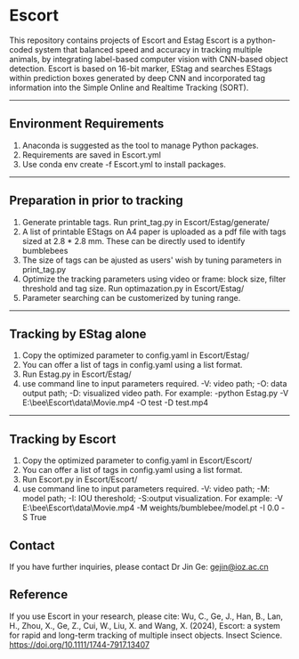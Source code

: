 # Escort

This repository contains projects of Escort and Estag
Escort is a python-coded system that balanced speed and accuracy in tracking multiple animals, by integrating label-based computer vision with CNN-based object detection. Escort is based on 16-bit marker, EStag and searches EStags within prediction boxes generated by deep CNN and incorporated tag information into the Simple Online and Realtime Tracking (SORT).

-------------------------------------------
## Environment Requirements
1. Anaconda is suggested as the tool to manage Python packages.
2. Requirements are saved in Escort.yml
3. Use conda env create -f Escort.yml to install packages.
-------------------------------------------
## Preparation in prior to tracking
1. Generate printable tags. Run print_tag.py in Escort/Estag/generate/
2. A list of printable EStags on A4 paper is uploaded as a pdf file with tags sized at 2.8 * 2.8 mm. These can be directly used to identify bumblebees 
3. The size of tags can be ajusted as users' wish by tuning parameters in print_tag.py
4. Optimize the tracking parameters using video or frame: block size, filter threshold and tag size. Run optimazation.py in Escort/Estag/
5. Parameter searching can be customerized by tuning range.
-------------------------------------------
## Tracking by EStag alone
1. Copy the optimized parameter to config.yaml in Escort/Estag/
2. You can offer a list of tags in config.yaml using a list format.
3. Run Estag.py in Escort/Estag/ 
4. use command line to input parameters required. -V: video path; -O: data output path; -D: visualized video path. For example: -python Estag.py -V E:\bee\Escort\data\Movie.mp4 -O test -D test.mp4
--------------------------------------------
## Tracking by Escort
1. Copy the optimized parameter to config.yaml in Escort/Escort/
2. You can offer a list of tags in config.yaml using a list format.
3. Run Escort.py in Escort/Escort/
4.  use command line to input parameters required. -V: video path; -M: model path; -I: IOU thereshold; -S:output visualization. For example: -V E:\bee\Escort\data\Movie.mp4 -M weights/bumblebee/model.pt -I 0.0 -S True

## Contact
If you have further inquiries, please contact Dr Jin Ge: gejin@ioz.ac.cn

## Reference
If you use Escort in your research, please cite:
Wu, C., Ge, J., Han, B., Lan, H., Zhou, X., Ge, Z., Cui, W., Liu, X. and Wang, X. (2024), Escort: a system for rapid and long-term tracking of multiple insect objects. Insect Science. https://doi.org/10.1111/1744-7917.13407


